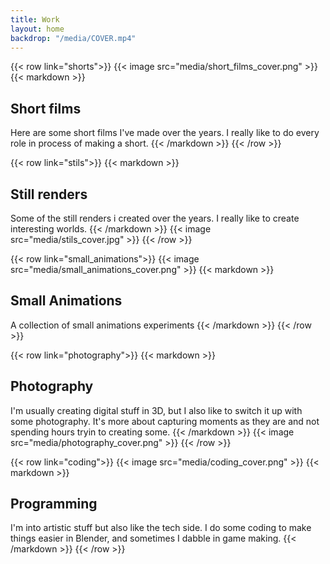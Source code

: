 ```yaml
---
title: Work
layout: home
backdrop: "/media/COVER.mp4"
---
```


{{< row link="shorts">}}
    {{< image src="media/short_films_cover.png" >}}
    {{< markdown >}}
## Short films
Here are some short films I've made over the years. I really like to do every role in process of making a short.
    {{< /markdown >}}
{{< /row >}}

{{< row link="stils">}}
    {{< markdown >}}
## Still renders
Some of the still renders i created over the years. I really like to create interesting worlds.
    {{< /markdown >}}
    {{< image src="media/stils_cover.jpg" >}}
{{< /row >}}

{{< row link="small_animations">}}
    {{< image src="media/small_animations_cover.png" >}}
    {{< markdown >}}
## Small Animations
A collection of small animations experiments 
    {{< /markdown >}}
{{< /row >}}

{{< row link="photography">}}
    {{< markdown >}}
## Photography
I'm usually creating digital stuff in 3D, but I also like to switch it up with some photography. It's more about capturing moments as they are and not spending hours tryin to creating some.
    {{< /markdown >}}
    {{< image src="media/photography_cover.png" >}}
{{< /row >}}

{{< row link="coding">}}
    {{< image src="media/coding_cover.png" >}}
    {{< markdown >}}
## Programming
I'm into artistic stuff but also like the tech side. I do some coding to make things easier in Blender, and sometimes I dabble in game making.
    {{< /markdown >}}
{{< /row >}}